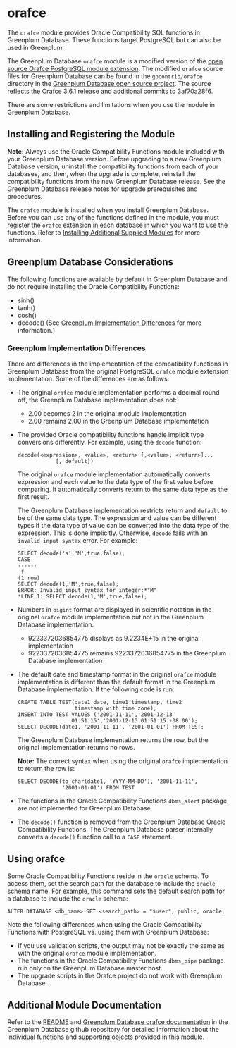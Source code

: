 # orafce 

The `orafce` module provides Oracle Compatibility SQL functions in Greenplum Database. These functions target PostgreSQL but can also be used in Greenplum.

The Greenplum Database `orafce` module is a modified version of the [open source Orafce PostgreSQL module extension](https://github.com/orafce/orafce). The modified `orafce` source files for Greenplum Database can be found in the `gpcontrib/orafce` directory in the [Greenplum Database open source project](https://github.com/greenplum-db/gpdb). The source reflects the Orafce 3.6.1 release and additional commits to [3af70a28f6](https://github.com/orafce/orafce/tree/3af70a28f6ab81f43c990fb5661df99a37328b8a).

There are some restrictions and limitations when you use the module in Greenplum Database.

## <a id="topic_reg"></a>Installing and Registering the Module 

**Note:** Always use the Oracle Compatibility Functions module included with your Greenplum Database version. Before upgrading to a new Greenplum Database version, uninstall the compatibility functions from each of your databases, and then, when the upgrade is complete, reinstall the compatibility functions from the new Greenplum Database release. See the Greenplum Database release notes for upgrade prerequisites and procedures.

The `orafce` module is installed when you install Greenplum Database. Before you can use any of the functions defined in the module, you must register the `orafce` extension in each database in which you want to use the functions. Refer to [Installing Additional Supplied Modules](../../install_guide/install_modules.html) for more information.

## <a id="topic_mpp"></a>Greenplum Database Considerations 

The following functions are available by default in Greenplum Database and do not require installing the Oracle Compatibility Functions:

-   sinh\(\)
-   tanh\(\)
-   cosh\(\)
-   decode\(\) \(See [Greenplum Implementation Differences](#topic3) for more information.\)

### <a id="topic3"></a>Greenplum Implementation Differences 

There are differences in the implementation of the compatibility functions in Greenplum Database from the original PostgreSQL `orafce` module extension implementation. Some of the differences are as follows:

-   The original `orafce` module implementation performs a decimal round off, the Greenplum Database implementation does not:
    -   2.00 becomes 2 in the original module implementation
    -   2.00 remains 2.00 in the Greenplum Database implementation
-   The provided Oracle compatibility functions handle implicit type conversions differently. For example, using the `decode` function:

    ```
    decode(<expression>, <value>, <return> [,<value>, <return>]...
                [, default])
    ```

    The original `orafce` module implementation automatically converts expression and each value to the data type of the first value before comparing. It automatically converts return to the same data type as the first result.

    The Greenplum Database implementation restricts return and `default` to be of the same data type. The expression and value can be different types if the data type of value can be converted into the data type of the expression. This is done implicitly. Otherwise, `decode` fails with an `invalid input syntax` error. For example:

    ```
    SELECT decode('a','M',true,false);
    CASE
    ------
     f
    (1 row)
    SELECT decode(1,'M',true,false);
    ERROR: Invalid input syntax for integer:*"M" 
    *LINE 1: SELECT decode(1,'M',true,false);
    ```

-   Numbers in `bigint` format are displayed in scientific notation in the original `orafce` module implementation but not in the Greenplum Database implementation:
    -   9223372036854775 displays as 9.2234E+15 in the original implementation
    -   9223372036854775 remains 9223372036854775 in the Greenplum Database implementation
-   The default date and timestamp format in the original `orafce` module implementation is different than the default format in the Greenplum Database implementation. If the following code is run:

    ```
    CREATE TABLE TEST(date1 date, time1 timestamp, time2 
                      timestamp with time zone);
    INSERT INTO TEST VALUES ('2001-11-11','2001-12-13 
                     01:51:15','2001-12-13 01:51:15 -08:00');
    SELECT DECODE(date1, '2001-11-11', '2001-01-01') FROM TEST;
    ```

    The Greenplum Database implementation returns the row, but the original implementation returns no rows.

    **Note:** The correct syntax when using the original `orafce` implementation to return the row is:

    ```
    SELECT DECODE(to_char(date1, 'YYYY-MM-DD'), '2001-11-11', 
                  '2001-01-01') FROM TEST
    ```

-   The functions in the Oracle Compatibility Functions `dbms_alert` package are not implemented for Greenplum Database.
-   The `decode()` function is removed from the Greenplum Database Oracle Compatibility Functions. The Greenplum Database parser internally converts a `decode()` function call to a `CASE` statement.

## <a id="topic_using"></a>Using orafce 

Some Oracle Compatibility Functions reside in the `oracle` schema. To access them, set the search path for the database to include the `oracle` schema name. For example, this command sets the default search path for a database to include the `oracle` schema:

```
ALTER DATABASE <db_name> SET <search_path> = "$user", public, oracle;
```

Note the following differences when using the Oracle Compatibility Functions with PostgreSQL vs. using them with Greenplum Database:

-   If you use validation scripts, the output may not be exactly the same as with the original `orafce` module implementation.
-   The functions in the Oracle Compatibility Functions `dbms_pipe` package run only on the Greenplum Database master host.
-   The upgrade scripts in the Orafce project do not work with Greenplum Database.

## <a id="topic_info"></a>Additional Module Documentation 

Refer to the [README](https://github.com/greenplum-db/gpdb/tree/master/gpcontrib/orafce/README.asciidoc) and [Greenplum Database orafce documentation](https://github.com/greenplum-db/gpdb/tree/master/gpcontrib/orafce/doc/orafce_documentation) in the Greenplum Database github repository for detailed information about the individual functions and supporting objects provided in this module.

